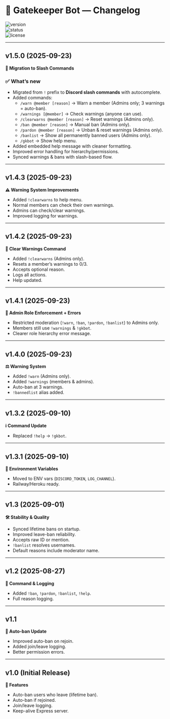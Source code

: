 # 📜 Gatekeeper Bot — Changelog

![version](https://img.shields.io/badge/version-v1.5.0-blue)  
![status](https://img.shields.io/badge/status-stable-brightgreen)  
![license](https://img.shields.io/badge/license-MIT-lightgrey)

---

## v1.5.0 (2025-09-23)  
**🚀 Migration to Slash Commands**

### ✅ What’s new
- Migrated from `!` prefix to **Discord slash commands** with autocomplete.  
- Added commands:
  - `/warn @member [reason]` → Warn a member (Admins only; 3 warnings = auto-ban).  
  - `/warnings [@member]` → Check warnings (anyone can use).  
  - `/clearwarns @member [reason]` → Reset warnings (Admins only).  
  - `/ban @member [reason]` → Manual ban (Admins only).  
  - `/pardon @member [reason]` → Unban & reset warnings (Admins only).  
  - `/banlist` → Show all permanently banned users (Admins only).  
  - `/gkbot` → Show help menu.  
- Added embedded help message with cleaner formatting.  
- Improved error handling for hierarchy/permissions.  
- Synced warnings & bans with slash-based flow.  

---

## v1.4.3 (2025-09-23)  
**⚠️ Warning System Improvements**
- Added `!clearwarns` to help menu.  
- Normal members can check their own warnings.  
- Admins can check/clear warnings.  
- Improved logging for warnings.  

---

## v1.4.2 (2025-09-23)  
**🧹 Clear Warnings Command**
- Added `!clearwarns` (Admins only).  
- Resets a member’s warnings to 0/3.  
- Accepts optional reason.  
- Logs all actions.  
- Help updated.  

---

## v1.4.1 (2025-09-23)  
**🔐 Admin Role Enforcement + Errors**
- Restricted moderation (`!warn`, `!ban`, `!pardon`, `!banlist`) to Admins only.  
- Members still use `!warnings` & `!gkbot`.  
- Clearer role hierarchy error message.  

---

## v1.4.0 (2025-09-23)  
**⚖️ Warning System**
- Added `!warn` (Admins only).  
- Added `!warnings` (members & admins).  
- Auto-ban at 3 warnings.  
- `!bannedlist` alias added.  

---

## v1.3.2 (2025-09-10)  
**ℹ️ Command Update**
- Replaced `!help` → `!gkbot`.  

---

## v1.3.1 (2025-09-10)  
**🔧 Environment Variables**
- Moved to ENV vars (`DISCORD_TOKEN`, `LOG_CHANNEL`).  
- Railway/Heroku ready.  

---

## v1.3 (2025-09-01)  
**🛠 Stability & Quality**
- Synced lifetime bans on startup.  
- Improved leave-ban reliability.  
- Accepts raw ID or mention.  
- `!banlist` resolves usernames.  
- Default reasons include moderator name.  

---

## v1.2 (2025-08-27)  
**📜 Command & Logging**
- Added `!ban`, `!pardon`, `!banlist`, `!help`.  
- Full reason logging.  

---

## v1.1  
**🔄 Auto-ban Update**
- Improved auto-ban on rejoin.  
- Added join/leave logging.  
- Better permission errors.  

---

## v1.0 (Initial Release)  
**🎉 Features**
- Auto-ban users who leave (lifetime ban).  
- Auto-ban if rejoined.  
- Join/leave logging.  
- Keep-alive Express server.  
